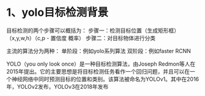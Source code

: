 
# 1、yolo目标检测背景

目标检测的两个步骤可以概括为：
步骤一：检测目标位置（生成矩形框）（x,y,w,h）（c,p - 置信度 概率）
步骤二：对目标物体进行分类

主流的算法分为两种：
单阶段：例如yolo系列算法
双阶段：例如faster RCNN

YOLO（you only look once）是一种目标检测算法，由Joseph Redmon等人在2015年提出。它的主要思想是将目标检测任务看作一个回归问题，并且可以在一个神经网络中同时预测目标的位置和类别。该算法被命名为YOLOv1。其中在2016年，YOLOv2发布，YOLOv3在2018年发布


